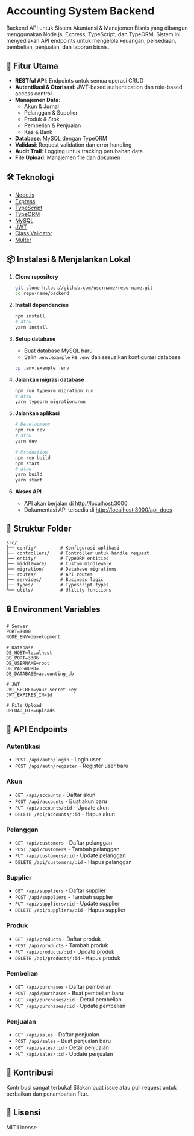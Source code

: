 # Accounting System Backend

Backend API untuk Sistem Akuntansi & Manajemen Bisnis yang dibangun menggunakan Node.js, Express, TypeScript, dan TypeORM. Sistem ini menyediakan API endpoints untuk mengelola keuangan, persediaan, pembelian, penjualan, dan laporan bisnis.

## 🚀 Fitur Utama

- **RESTful API**: Endpoints untuk semua operasi CRUD
- **Autentikasi & Otorisasi**: JWT-based authentication dan role-based access control
- **Manajemen Data**:
  - Akun & Jurnal
  - Pelanggan & Supplier
  - Produk & Stok
  - Pembelian & Penjualan
  - Kas & Bank
- **Database**: MySQL dengan TypeORM
- **Validasi**: Request validation dan error handling
- **Audit Trail**: Logging untuk tracking perubahan data
- **File Upload**: Manajemen file dan dokumen

## 🛠️ Teknologi

- [Node.js](https://nodejs.org/)
- [Express](https://expressjs.com/)
- [TypeScript](https://www.typescriptlang.org/)
- [TypeORM](https://typeorm.io/)
- [MySQL](https://www.mysql.com/)
- [JWT](https://jwt.io/)
- [Class Validator](https://github.com/typestack/class-validator)
- [Multer](https://github.com/expressjs/multer)

## 📦 Instalasi & Menjalankan Lokal

1. **Clone repository**
   ```bash
   git clone https://github.com/username/repo-name.git
   cd repo-name/backend
   ```

2. **Install dependencies**
   ```bash
   npm install
   # atau
   yarn install
   ```

3. **Setup database**
   - Buat database MySQL baru
   - Salin `.env.example` ke `.env` dan sesuaikan konfigurasi database
   ```bash
   cp .env.example .env
   ```

4. **Jalankan migrasi database**
   ```bash
   npm run typeorm migration:run
   # atau
   yarn typeorm migration:run
   ```

5. **Jalankan aplikasi**
   ```bash
   # Development
   npm run dev
   # atau
   yarn dev

   # Production
   npm run build
   npm start
   # atau
   yarn build
   yarn start
   ```

6. **Akses API**
   - API akan berjalan di [http://localhost:3000](http://localhost:3000)
   - Dokumentasi API tersedia di [http://localhost:3000/api-docs](http://localhost:3000/api-docs)

## 📁 Struktur Folder

```
src/
├── config/         # Konfigurasi aplikasi
├── controllers/    # Controller untuk handle request
├── entity/         # TypeORM entities
├── middleware/     # Custom middleware
├── migration/      # Database migrations
├── routes/         # API routes
├── services/       # Business logic
├── types/          # TypeScript types
└── utils/          # Utility functions
```

## 🔒 Environment Variables

```env
# Server
PORT=3000
NODE_ENV=development

# Database
DB_HOST=localhost
DB_PORT=3306
DB_USERNAME=root
DB_PASSWORD=
DB_DATABASE=accounting_db

# JWT
JWT_SECRET=your-secret-key
JWT_EXPIRES_IN=1d

# File Upload
UPLOAD_DIR=uploads
```

## 📝 API Endpoints

### Autentikasi
- `POST /api/auth/login` - Login user
- `POST /api/auth/register` - Register user baru

### Akun
- `GET /api/accounts` - Daftar akun
- `POST /api/accounts` - Buat akun baru
- `PUT /api/accounts/:id` - Update akun
- `DELETE /api/accounts/:id` - Hapus akun

### Pelanggan
- `GET /api/customers` - Daftar pelanggan
- `POST /api/customers` - Tambah pelanggan
- `PUT /api/customers/:id` - Update pelanggan
- `DELETE /api/customers/:id` - Hapus pelanggan

### Supplier
- `GET /api/suppliers` - Daftar supplier
- `POST /api/suppliers` - Tambah supplier
- `PUT /api/suppliers/:id` - Update supplier
- `DELETE /api/suppliers/:id` - Hapus supplier

### Produk
- `GET /api/products` - Daftar produk
- `POST /api/products` - Tambah produk
- `PUT /api/products/:id` - Update produk
- `DELETE /api/products/:id` - Hapus produk

### Pembelian
- `GET /api/purchases` - Daftar pembelian
- `POST /api/purchases` - Buat pembelian baru
- `GET /api/purchases/:id` - Detail pembelian
- `PUT /api/purchases/:id` - Update pembelian

### Penjualan
- `GET /api/sales` - Daftar penjualan
- `POST /api/sales` - Buat penjualan baru
- `GET /api/sales/:id` - Detail penjualan
- `PUT /api/sales/:id` - Update penjualan

## 📝 Kontribusi

Kontribusi sangat terbuka! Silakan buat issue atau pull request untuk perbaikan dan penambahan fitur.

## 📄 Lisensi

MIT License 